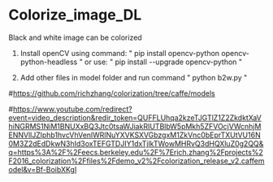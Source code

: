 # Colorize_image_DL
Black and white image can be colorized

1. Install openCV using command: " pip install opencv-python opencv-python-headless " or use: " pip install --upgrade opencv-python "

2. Add other files in model folder and run command " python b2w.py "

#https://github.com/richzhang/colorization/tree/caffe/models

#https://www.youtube.com/redirect?event=video_description&redir_token=QUFFLUhqa2kzeTJGTlZ1Z2ZkdktXaVhiNGRMS1NiM1BNUXxBQ3Jtc0tsaWJiakRIUTBlbW5pMkh5ZFVOcjVWcnhjMENNVllJZlphb1hvcVhVenlWRlNuYXVKSXVGbzgxM1ZkVnc0bEprTXUtVU16N0M3Z2dEdDkwN3hId3oxTEFGTDJIY1dxTjlkTWowMHRvQ3dHQXluZ0g2QQ&q=https%3A%2F%2Feecs.berkeley.edu%2F%7Erich.zhang%2Fprojects%2F2016_colorization%2Ffiles%2Fdemo_v2%2Fcolorization_release_v2.caffemodel&v=Bf-BoibXKgI

